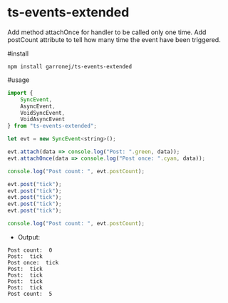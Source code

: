 # ts-events-extended

Add method attachOnce for handler to be called only one time.
Add postCount attribute to tell how many time the event have been triggered.

#install

````shell
npm install garronej/ts-events-extended
````

#usage

````JavaScript
import { 
    SyncEvent, 
    AsyncEvent, 
    VoidSyncEvent, 
    VoidAsyncEvent 
} from "ts-events-extended";

let evt = new SyncEvent<string>();

evt.attach(data => console.log("Post: ".green, data));
evt.attachOnce(data => console.log("Post once: ".cyan, data));

console.log("Post count: ", evt.postCount);

evt.post("tick");
evt.post("tick");
evt.post("tick");
evt.post("tick");
evt.post("tick");

console.log("Post count: ", evt.postCount);

````
* Output:
````shell
Post count:  0
Post:  tick
Post once:  tick
Post:  tick
Post:  tick
Post:  tick
Post:  tick
Post count:  5
````